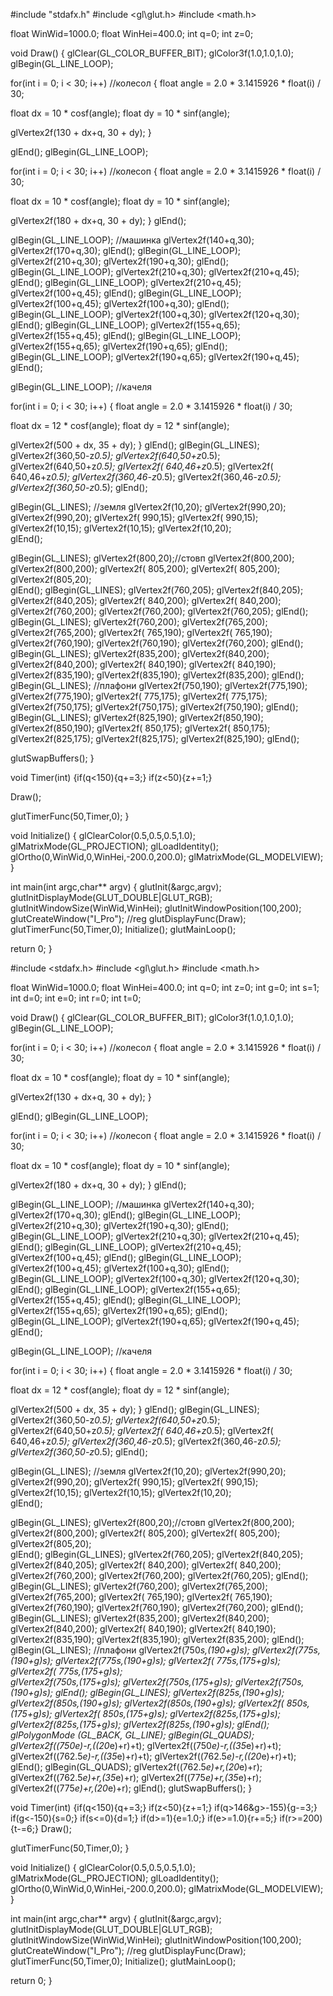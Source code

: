 #include "stdafx.h"
#include <gl\glut.h>
#include <math.h>


float WinWid=1000.0;
float WinHei=400.0;
int q=0;
int z=0;



void Draw()
{
glClear(GL_COLOR_BUFFER_BIT);
glColor3f(1.0,1.0,1.0);
glBegin(GL_LINE_LOOP); 

 for(int i = 0; i < 30; i++) //колесол
 { 
  float angle = 2.0 * 3.1415926 * float(i) / 30; 

  float dx = 10 * cosf(angle);
  float dy = 10 * sinf(angle);

  glVertex2f(130 + dx+q, 30 + dy);
}

 glEnd(); 
 glBegin(GL_LINE_LOOP); 

 for(int i = 0; i < 30; i++) //колесоп
 { 
  float angle = 2.0 * 3.1415926 * float(i) / 30; 

  float dx = 10 * cosf(angle);
  float dy = 10 * sinf(angle);

  glVertex2f(180 + dx+q, 30 + dy);
} glEnd();

  glBegin(GL_LINE_LOOP); //машинка
  glVertex2f(140+q,30);
   glVertex2f(170+q,30);
    glEnd(); 
glBegin(GL_LINE_LOOP);
glVertex2f(210+q,30);
   glVertex2f(190+q,30);
glEnd(); 
glBegin(GL_LINE_LOOP);
glVertex2f(210+q,30);
glVertex2f(210+q,45);
  glEnd(); 
glBegin(GL_LINE_LOOP);
glVertex2f(210+q,45);
glVertex2f(100+q,45); 
 glEnd(); 
 glBegin(GL_LINE_LOOP);
glVertex2f(100+q,45);
   glVertex2f(100+q,30);
glEnd(); 
glBegin(GL_LINE_LOOP);
glVertex2f(100+q,30);
   glVertex2f(120+q,30);
glEnd(); 
glBegin(GL_LINE_LOOP);
glVertex2f(155+q,65);
   glVertex2f(155+q,45);
glEnd(); 
glBegin(GL_LINE_LOOP);
glVertex2f(155+q,65);
   glVertex2f(190+q,65);
glEnd();
glBegin(GL_LINE_LOOP);
glVertex2f(190+q,65);
   glVertex2f(190+q,45);
glEnd();

glBegin(GL_LINE_LOOP); //качеля

 for(int i = 0; i < 30; i++) 
 { 
  float angle = 2.0 * 3.1415926 * float(i) / 30; 

  float dx = 12 * cosf(angle);
  float dy = 12 * sinf(angle);

  glVertex2f(500 + dx, 35 + dy);
} glEnd();
 glBegin(GL_LINES); 
  glVertex2f(360,50-z*0.5);
  glVertex2f(640,50+z*0.5);
  glVertex2f(640,50+z*0.5);
  glVertex2f( 640,46+z*0.5);
  glVertex2f( 640,46+z*0.5);
  glVertex2f(360,46-z*0.5);
  glVertex2f(360,46-z*0.5);
  glVertex2f(360,50-z*0.5); 
  glEnd();

glBegin(GL_LINES);  //земля
  glVertex2f(10,20);
  glVertex2f(990,20);
  glVertex2f(990,20);
  glVertex2f( 990,15);
  glVertex2f( 990,15);
  glVertex2f(10,15);
  glVertex2f(10,15);
  glVertex2f(10,20);  
 glEnd();

glBegin(GL_LINES);
   glVertex2f(800,20);//стовп
  glVertex2f(800,200);
  glVertex2f(800,200);
  glVertex2f( 805,200);
  glVertex2f( 805,200);
  glVertex2f(805,20);   
glEnd();
glBegin(GL_LINES); 
  glVertex2f(760,205);
  glVertex2f(840,205);
  glVertex2f(840,205);
  glVertex2f( 840,200);
  glVertex2f( 840,200);
  glVertex2f(760,200);
  glVertex2f(760,200);
  glVertex2f(760,205); 
  glEnd();
glBegin(GL_LINES); 
  glVertex2f(760,200);
  glVertex2f(765,200);
  glVertex2f(765,200);
  glVertex2f( 765,190);
  glVertex2f( 765,190);
  glVertex2f(760,190);
  glVertex2f(760,190);
  glVertex2f(760,200); 
  glEnd();
glBegin(GL_LINES); 
  glVertex2f(835,200);
  glVertex2f(840,200);
  glVertex2f(840,200);
  glVertex2f( 840,190);
  glVertex2f( 840,190);
  glVertex2f(835,190);
  glVertex2f(835,190);
  glVertex2f(835,200); 
  glEnd();
  glBegin(GL_LINES); //плафони 
  glVertex2f(750,190);
  glVertex2f(775,190);
  glVertex2f(775,190);
  glVertex2f( 775,175);
  glVertex2f( 775,175);
  glVertex2f(750,175);
  glVertex2f(750,175);
  glVertex2f(750,190); 
    glEnd();
  glBegin(GL_LINES); 
  glVertex2f(825,190);
  glVertex2f(850,190);
  glVertex2f(850,190);
  glVertex2f( 850,175);
  glVertex2f( 850,175);
  glVertex2f(825,175);
  glVertex2f(825,175);
  glVertex2f(825,190); 
    glEnd();
	
	

glutSwapBuffers();
}

void Timer(int)
{if(q<150){q+=3;}
if(z<50){z+=1;}

Draw();


glutTimerFunc(50,Timer,0);
}

void Initialize()
{
glClearColor(0.5,0.5,0.5,1.0);
glMatrixMode(GL_PROJECTION);
glLoadIdentity();
glOrtho(0,WinWid,0,WinHei,-200.0,200.0);
glMatrixMode(GL_MODELVIEW);
}

int main(int argc,char** argv)
{
glutInit(&argc,argv);
glutInitDisplayMode(GLUT_DOUBLE|GLUT_RGB);
glutInitWindowSize(WinWid,WinHei);
glutInitWindowPosition(100,200);
glutCreateWindow("I_Pro");
//reg
glutDisplayFunc(Draw);
glutTimerFunc(50,Timer,0);
Initialize();
glutMainLoop();

return 0;
}






#include <stdafx.h>
#include <gl\glut.h>
#include <math.h>

float WinWid=1000.0;
float WinHei=400.0;
int q=0;
int z=0;
int g=0;
int s=1;
int d=0;
int e=0;
int r=0;
int t=0;

void Draw()
{
glClear(GL_COLOR_BUFFER_BIT);
glColor3f(1.0,1.0,1.0);
glBegin(GL_LINE_LOOP); 

 for(int i = 0; i < 30; i++) //колесол
 { 
  float angle = 2.0 * 3.1415926 * float(i) / 30; 

  float dx = 10 * cosf(angle);
  float dy = 10 * sinf(angle);

  glVertex2f(130 + dx+q, 30 + dy);
}

 glEnd(); 
 glBegin(GL_LINE_LOOP); 

 for(int i = 0; i < 30; i++) //колесоп
 { 
  float angle = 2.0 * 3.1415926 * float(i) / 30; 

  float dx = 10 * cosf(angle);
  float dy = 10 * sinf(angle);

  glVertex2f(180 + dx+q, 30 + dy);
} glEnd();

  glBegin(GL_LINE_LOOP); //машинка
  glVertex2f(140+q,30);
   glVertex2f(170+q,30);
    glEnd(); 
glBegin(GL_LINE_LOOP);
glVertex2f(210+q,30);
   glVertex2f(190+q,30);
glEnd(); 
glBegin(GL_LINE_LOOP);
glVertex2f(210+q,30);
glVertex2f(210+q,45);
  glEnd(); 
glBegin(GL_LINE_LOOP);
glVertex2f(210+q,45);
glVertex2f(100+q,45); 
 glEnd(); 
 glBegin(GL_LINE_LOOP);
glVertex2f(100+q,45);
   glVertex2f(100+q,30);
glEnd(); 
glBegin(GL_LINE_LOOP);
glVertex2f(100+q,30);
   glVertex2f(120+q,30);
glEnd(); 
glBegin(GL_LINE_LOOP);
glVertex2f(155+q,65);
   glVertex2f(155+q,45);
glEnd(); 
glBegin(GL_LINE_LOOP);
glVertex2f(155+q,65);
   glVertex2f(190+q,65);
glEnd();
glBegin(GL_LINE_LOOP);
glVertex2f(190+q,65);
   glVertex2f(190+q,45);
glEnd();

glBegin(GL_LINE_LOOP); //качеля

 for(int i = 0; i < 30; i++) 
 { 
  float angle = 2.0 * 3.1415926 * float(i) / 30; 

  float dx = 12 * cosf(angle);
  float dy = 12 * sinf(angle);

  glVertex2f(500 + dx, 35 + dy);
} glEnd();
 glBegin(GL_LINES); 
  glVertex2f(360,50-z*0.5);
  glVertex2f(640,50+z*0.5);
  glVertex2f(640,50+z*0.5);
  glVertex2f( 640,46+z*0.5);
  glVertex2f( 640,46+z*0.5);
  glVertex2f(360,46-z*0.5);
  glVertex2f(360,46-z*0.5);
  glVertex2f(360,50-z*0.5); 
  glEnd();

glBegin(GL_LINES);  //земля
  glVertex2f(10,20);
  glVertex2f(990,20);
  glVertex2f(990,20);
  glVertex2f( 990,15);
  glVertex2f( 990,15);
  glVertex2f(10,15);
  glVertex2f(10,15);
  glVertex2f(10,20);  
 glEnd();

glBegin(GL_LINES);
   glVertex2f(800,20);//стовп
  glVertex2f(800,200);
  glVertex2f(800,200);
  glVertex2f( 805,200);
  glVertex2f( 805,200);
  glVertex2f(805,20);   
glEnd();
glBegin(GL_LINES); 
  glVertex2f(760,205);
  glVertex2f(840,205);
  glVertex2f(840,205);
  glVertex2f( 840,200);
  glVertex2f( 840,200);
  glVertex2f(760,200);
  glVertex2f(760,200);
  glVertex2f(760,205); 
  glEnd();
glBegin(GL_LINES); 
  glVertex2f(760,200);
  glVertex2f(765,200);
  glVertex2f(765,200);
  glVertex2f( 765,190);
  glVertex2f( 765,190);
  glVertex2f(760,190);
  glVertex2f(760,190);
  glVertex2f(760,200); 
  glEnd();
glBegin(GL_LINES); 
  glVertex2f(835,200);
  glVertex2f(840,200);
  glVertex2f(840,200);
  glVertex2f( 840,190);
  glVertex2f( 840,190);
  glVertex2f(835,190);
  glVertex2f(835,190);
  glVertex2f(835,200); 
  glEnd();
  glBegin(GL_LINES); //плафони
  glVertex2f(750*s,(190+g)*s);
  glVertex2f(775*s,(190+g)*s);
  glVertex2f(775*s,(190+g)*s);
  glVertex2f( 775*s,(175+g)*s);
  glVertex2f( 775*s,(175+g)*s);			
  glVertex2f(750*s,(175+g)*s);
  glVertex2f(750*s,(175+g)*s);
  glVertex2f(750*s,(190+g)*s); 
    glEnd();
    glBegin(GL_LINES); 
  glVertex2f(825*s,(190+g)*s);
  glVertex2f(850*s,(190+g)*s);
  glVertex2f(850*s,(190+g)*s);
  glVertex2f( 850*s,(175+g)*s);
  glVertex2f( 850*s,(175+g)*s);
  glVertex2f(825*s,(175+g)*s);
  glVertex2f(825*s,(175+g)*s);
  glVertex2f(825*s,(190+g)*s); 
    glEnd();
	glPolygonMode (GL_BACK, GL_LINE);
	glBegin(GL_QUADS);
	glVertex2f((750*e)-r,((20*e)+r)+t);
	glVertex2f((750*e)-r,((35*e)+r)+t);
	glVertex2f((762.5*e)-r,((35*e)+r)+t);
	glVertex2f((762.5*e)-r,((20*e)+r)+t);
	glEnd();
	glBegin(GL_QUADS);
	glVertex2f((762.5*e)+r,(20*e)+r);
	glVertex2f((762.5*e)+r,(35*e)+r);
	glVertex2f((775*e)+r,(35*e)+r);
	glVertex2f((775*e)+r,(20*e)+r);
	glEnd();
glutSwapBuffers();
}

void Timer(int)
{if(q<150){q+=3;}
if(z<50){z+=1;}
if(q>146&g>-155){g-=3;}
if(g<-150){s=0;}
if(s<=0){d=1;}
if(d>=1){e=1.0;}
if(e>=1.0){r+=5;}
if(r>=200){t-=6;}
Draw();


glutTimerFunc(50,Timer,0);
}

void Initialize()
{
glClearColor(0.5,0.5,0.5,1.0);
glMatrixMode(GL_PROJECTION);
glLoadIdentity();
glOrtho(0,WinWid,0,WinHei,-200.0,200.0);
glMatrixMode(GL_MODELVIEW);
}

int main(int argc,char** argv)
{
glutInit(&argc,argv);
glutInitDisplayMode(GLUT_DOUBLE|GLUT_RGB);
glutInitWindowSize(WinWid,WinHei);
glutInitWindowPosition(100,200);
glutCreateWindow("I_Pro");
//reg
glutDisplayFunc(Draw);
glutTimerFunc(50,Timer,0);
Initialize();
glutMainLoop();

return 0;
}
